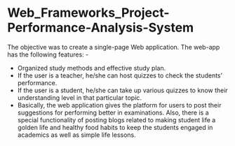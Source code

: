 # Web_Frameworks_Project-Performance-Analysis-System

The objective was to create a single-page Web application. The web-app has the following features: -

- Organized study methods and effective study plan.
- If the user is a teacher, he/she can host quizzes to check the students’ performance.
- If the user is a student, he/she can take up various quizzes to know their understanding level in that particular topic.
- Basically, the web application gives the platform for users to post their suggestions for performing better in examinations. Also, there is a special functionality of posting  blogs related to making student life a golden life and healthy food habits to keep the students engaged in academics as well as simple life lessons.
